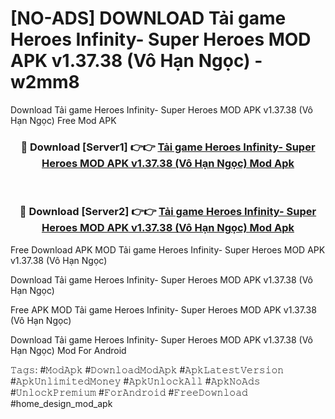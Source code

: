 # [NO-ADS] DOWNLOAD Tải game Heroes Infinity- Super Heroes MOD APK v1.37.38 (Vô Hạn Ngọc) - w2mm8
Download Tải game Heroes Infinity- Super Heroes MOD APK v1.37.38 (Vô Hạn Ngọc) Free Mod APK

<div align="center">
<h3>🔴 Download [Server1] 👉👉 <a href="https://apk-comot.site?title=Tải_game_Heroes_Infinity-_Super_Heroes_MOD_APK_v1.37.38_(Vô_Hạn_Ngọc)">Tải game Heroes Infinity- Super Heroes MOD APK v1.37.38 (Vô Hạn Ngọc) Mod Apk</a></h3><br>

<h3>🔴 Download [Server2] 👉👉 <a href="https://apk-comot.site?title=Tải_game_Heroes_Infinity-_Super_Heroes_MOD_APK_v1.37.38_(Vô_Hạn_Ngọc)">Tải game Heroes Infinity- Super Heroes MOD APK v1.37.38 (Vô Hạn Ngọc) Mod Apk</a></h3>
</div>


Free Download APK MOD Tải game Heroes Infinity- Super Heroes MOD APK v1.37.38 (Vô Hạn Ngọc)

Download Tải game Heroes Infinity- Super Heroes MOD APK v1.37.38 (Vô Hạn Ngọc) 

Free APK MOD Tải game Heroes Infinity- Super Heroes MOD APK v1.37.38 (Vô Hạn Ngọc) 

Download Tải game Heroes Infinity- Super Heroes MOD APK v1.37.38 (Vô Hạn Ngọc) Mod For Android

𝚃𝚊𝚐𝚜: #𝙼𝚘𝚍𝙰𝚙𝚔 #𝙳𝚘𝚠𝚗𝚕𝚘𝚊𝚍𝙼𝚘𝚍𝙰𝚙𝚔 #𝙰𝚙𝚔𝙻𝚊𝚝𝚎𝚜𝚝𝚅𝚎𝚛𝚜𝚒𝚘𝚗 #𝙰𝚙𝚔𝚄𝚗𝚕𝚒𝚖𝚒𝚝𝚎𝚍𝙼𝚘𝚗𝚎𝚢 #𝙰𝚙𝚔𝚄𝚗𝚕𝚘𝚌𝚔𝙰𝚕𝚕 #𝙰𝚙𝚔𝙽𝚘𝙰𝚍𝚜 #𝚄𝚗𝚕𝚘𝚌𝚔𝙿𝚛𝚎𝚖𝚒𝚞𝚖 #𝙵𝚘𝚛𝙰𝚗𝚍𝚛𝚘𝚒𝚍 #𝙵𝚛𝚎𝚎𝙳𝚘𝚠𝚗𝚕𝚘𝚊𝚍 #home_design_mod_apk